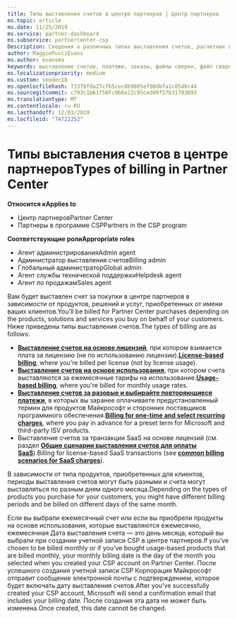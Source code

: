 ```yaml
---
title: Типы выставления счетов в центре партнеров | Центр партнеров
ms.topic: article
ms.date: 11/25/2019
ms.service: partner-dashboard
ms.subservice: partnercenter-csp
Description: Сведения о различных типах выставления счетов, расчетных периодах и датах выставления счетов, которые могут отображаться в центре партнеров.
author: MaggiePucciEvans
ms.author: evansma
keywords: выставление счетов, платежи, заказы, файлы сверки, файл сверки
ms.localizationpriority: medium
ms.custom: seodec18
ms.openlocfilehash: 73378fda27cfb5cec8b9805ef90dbfa1c854bc44
ms.sourcegitcommit: c793c1b61f50fc0b0a12c95cedd9f57b31703093
ms.translationtype: MT
ms.contentlocale: ru-RU
ms.lasthandoff: 12/03/2019
ms.locfileid: "74722252"
---
```

# <a name="types-of-billing-in-partner-center"></a><span data-ttu-id="30e85-104">Типы выставления счетов в центре партнеров</span><span class="sxs-lookup"><span data-stu-id="30e85-104">Types of billing in Partner Center</span></span>

<span data-ttu-id="30e85-105">**Относится к**</span><span class="sxs-lookup"><span data-stu-id="30e85-105">**Applies to**</span></span>

- <span data-ttu-id="30e85-106">Центр партнеров</span><span class="sxs-lookup"><span data-stu-id="30e85-106">Partner Center</span></span>
- <span data-ttu-id="30e85-107">Партнеры в программе CSP</span><span class="sxs-lookup"><span data-stu-id="30e85-107">Partners in the CSP program</span></span>

<span data-ttu-id="30e85-108">**Соответствующие роли**</span><span class="sxs-lookup"><span data-stu-id="30e85-108">**Appropriate roles**</span></span>

- <span data-ttu-id="30e85-109">Агент администрирования</span><span class="sxs-lookup"><span data-stu-id="30e85-109">Admin agent</span></span>
- <span data-ttu-id="30e85-110">Администратор выставления счетов</span><span class="sxs-lookup"><span data-stu-id="30e85-110">Billing admin</span></span>
- <span data-ttu-id="30e85-111">Глобальный администратор</span><span class="sxs-lookup"><span data-stu-id="30e85-111">Global admin</span></span>
- <span data-ttu-id="30e85-112">Агент службы технической поддержки</span><span class="sxs-lookup"><span data-stu-id="30e85-112">Helpdesk agent</span></span>
- <span data-ttu-id="30e85-113">Агент по продажам</span><span class="sxs-lookup"><span data-stu-id="30e85-113">Sales agent</span></span>

<span data-ttu-id="30e85-114">Вам будет выставлен счет за покупки в центре партнеров в зависимости от продуктов, решений и услуг, приобретенных от имени ваших клиентов.</span><span class="sxs-lookup"><span data-stu-id="30e85-114">You'll be billed for Partner Center purchases depending on the products, solutions and services you buy on behalf of your customers.</span></span> <span data-ttu-id="30e85-115">Ниже приведены типы выставления счетов.</span><span class="sxs-lookup"><span data-stu-id="30e85-115">The types of billing are as follows:</span></span>

- <span data-ttu-id="30e85-116">[**Выставление счетов на основе лицензий**](license-based-billing.md), при котором взимается плата за лицензию (не по использованию лицензии).</span><span class="sxs-lookup"><span data-stu-id="30e85-116">[**License-based billing**](license-based-billing.md), where you're billed per license (not by license usage).</span></span>
- <span data-ttu-id="30e85-117">[**Выставление счетов на основе использования**](usage-based-billing.md), при котором счета выставляются за ежемесячные тарифы на использование.</span><span class="sxs-lookup"><span data-stu-id="30e85-117">[**Usage-based billing**](usage-based-billing.md), where you're billed for monthly usage rates.</span></span>
- <span data-ttu-id="30e85-118">[**Выставление счетов за разовые и выбирайте повторяющиеся платежи**](one-time-and-recurring-billing.md), в которых вы заранее оплачиваете предустановленный термин для продуктов Майкрософт и сторонних поставщиков программного обеспечения.</span><span class="sxs-lookup"><span data-stu-id="30e85-118">[**Billing for one-time and select recurring charges**](one-time-and-recurring-billing.md), where you pay in advance for a preset term for Microsoft and third-party ISV products.</span></span>
- <span data-ttu-id="30e85-119">Выставление счетов за транзакции SaaS на основе лицензий (см. раздел [**Общие сценарии выставления счетов для оплаты SaaS**](common-billing-scenarios-saas.md)).</span><span class="sxs-lookup"><span data-stu-id="30e85-119">Billing for license-based SaaS transactions (see [**common billing scenarios for SaaS charges**](common-billing-scenarios-saas.md)).</span></span>

<span data-ttu-id="30e85-120">В зависимости от типа продуктов, приобретенных для клиентов, периоды выставления счетов могут быть разными и счета могут выставляться по разным дням одного месяца.</span><span class="sxs-lookup"><span data-stu-id="30e85-120">Depending on the types of products you purchase for your customers, you might have different billing periods and be billed on different days of the same month.</span></span>

<span data-ttu-id="30e85-121">Если вы выбрали ежемесячный счет или если вы приобрели продукты на основе использования, которые выставляются ежемесячно, ежемесячная Дата выставления счета — это день месяца, который вы выбрали при создании учетной записи CSP в центре партнеров.</span><span class="sxs-lookup"><span data-stu-id="30e85-121">If you’ve chosen to be billed monthly or if you’ve bought usage-based products that are billed monthly, your monthly billing date is the day of the month you selected when you created your CSP account on Partner Center.</span></span> <span data-ttu-id="30e85-122">После успешного создания учетной записи CSP Корпорация Майкрософт отправит сообщение электронной почты с подтверждением, которое будет включать дату выставления счетов.</span><span class="sxs-lookup"><span data-stu-id="30e85-122">After you’ve successfully created your CSP account, Microsoft will send a confirmation email that includes your billing date.</span></span> <span data-ttu-id="30e85-123">После создания эта дата не может быть изменена.</span><span class="sxs-lookup"><span data-stu-id="30e85-123">Once created, this date cannot be changed.</span></span>
